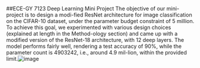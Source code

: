 ##ECE-GY 7123 Deep Learning Mini Project
The objective of our  mini-project is to design a modi-fied ResNet architecture for image classification on the CIFAR-10 dataset, under the parameter budget constraint of 5 million. To achieve this goal, we experimented with various design choices (explained at length in the Method-ology section) and came up with a modified version of the ResNet-18 architecture, with 12 deep layers. The model performs fairly well, rendering a test accuracy of 90%, while the parameter count is 4903242, i.e., around 4.9 mil-lion, within the provided limit.![image](https://user-images.githubusercontent.com/51834607/232164421-32639edb-5bb4-4ca9-b5e9-2b725f0ce512.png)
